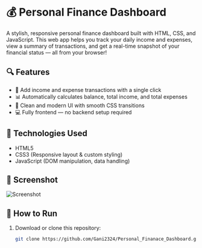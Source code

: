 # 💰 Personal Finance Dashboard

A stylish, responsive personal finance dashboard built with HTML, CSS, and JavaScript. This web app helps you track your daily income and expenses, view a summary of transactions, and get a real-time snapshot of your financial status — all from your browser!

## 🔍 Features

- 🧾 Add income and expense transactions with a single click
- 📊 Automatically calculates balance, total income, and total expenses
- 🎨 Clean and modern UI with smooth CSS transitions
- 💻 Fully frontend — no backend setup required

## 🚀 Technologies Used

- HTML5  
- CSS3 (Responsive layout & custom styling)  
- JavaScript (DOM manipulation, data handling)

## 📸 Screenshot

![Screenshot](screenshot.png)

## 📂 How to Run

1. Download or clone this repository:
   ```bash
   git clone https://github.com/Gani2324/Personal_Finanace_Dashboard.git
